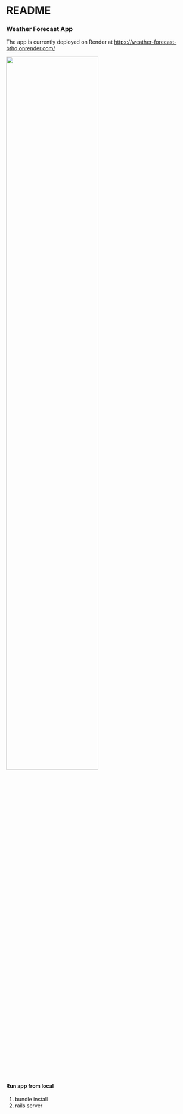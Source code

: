 # README

### Weather Forecast App

The app is currently deployed on Render at
https://weather-forecast-bthq.onrender.com/

<img src="https://user-images.githubusercontent.com/123656645/214968516-9d72c02c-944e-4a22-b14f-1e32bfc068ae.png" width=70%>



#### Run app from local

1. bundle install
2. rails server
